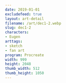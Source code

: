 ```yaml
---
date: 2019-01-01
excludefeed: true
layout: art-detail
filename: /art/dec1-2.webp
slug: dec1-2
characters:
- Eugen
arttags:
- sketch
- fan art
program: Procreate
width: 999
height: 2048
thumb_width: 512
thumb_height: 1050
---
```

